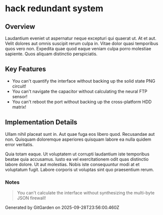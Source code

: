# hack redundant system

## Overview
Laudantium eveniet ut aspernatur neque excepturi qui quaerat ut. At et aut. Velit dolores aut omnis suscipit rerum culpa in. Vitae dolor quasi temporibus quos vero non. Expedita quae quod eaque veniam culpa porro molestiae sapiente. Quos aliquam distinctio perspiciatis.

## Key Features
- You can't quantify the interface without backing up the solid state PNG circuit!
- You can't navigate the capacitor without calculating the neural FTP sensor!
- You can't reboot the port without backing up the cross-platform HDD matrix!

## Implementation Details
Ullam nihil placeat sunt in. Aut quae fuga eos libero quod. Recusandae aut non. Quisquam doloremque asperiores quisquam labore ea nulla quidem error veritatis.
 Quia totam eaque. Ut voluptatem ut corrupti laudantium iste temporibus beatae quia accusamus. Iusto ea vel exercitationem odit quas distinctio labore dolore. Ut aut molestias. Nobis iste consequuntur modi at et voluptatum fugit. Labore corporis ut voluptas sint quo praesentium rerum.

### Notes
> You can't calculate the interface without synthesizing the multi-byte JSON firewall!

Generated by GitGarden on 2025-09-28T23:56:00.460Z